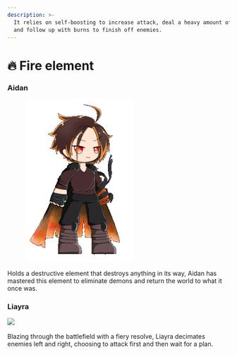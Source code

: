 ```yaml
---
description: >-
  It relies on self-boosting to increase attack, deal a heavy amount of damage,
  and follow up with burns to finish off enemies.
---
```


# 🔥 Fire element

### **Aidan**

<figure><img src="../../../.gitbook/assets/Fire_Male.gif" alt=""><figcaption></figcaption></figure>

Holds a destructive element that destroys anything in its way, Aidan has mastered this element to eliminate demons and return the world to what it once was.

### Liayra

![](../../../.gitbook/assets/1\_w-iVExiJAjX-c2SEOKdlVA.png)

Blazing through the battlefield with a fiery resolve, Liayra decimates enemies left and right, choosing to attack first and then wait for a plan.
